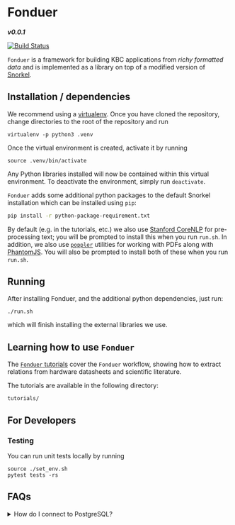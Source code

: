 # Fonduer

**_v0.0.1_**

[![Build Status](https://travis-ci.com/SenWu/fonduer.svg?token=3mETsMEqfcpP23yhpsr4&branch=master)](https://travis-ci.com/SenWu/fonduer)

`Fonduer` is a framework for building KBC applications from _richy formatted
data_ and is implemented as a library on top of a modified version of
[Snorkel](https://hazyresearch.github.io/snorkel/).

## Installation / dependencies

We recommend using a [virtualenv](https://virtualenv.pypa.io/en/stable/). Once
you have cloned the repository, change directories to the root of the repository
and run

```
virtualenv -p python3 .venv
```

Once the virtual environment is created, activate it by running

```
source .venv/bin/activate
```

Any Python libraries installed will now be contained within this virtual environment.
To deactivate the environment, simply run `deactivate`.

`Fonduer` adds some additional python packages to the default Snorkel
installation which can be installed using `pip`:

```bash
pip install -r python-package-requirement.txt
```

By default (e.g. in the tutorials, etc.) we also use [Stanford
CoreNLP](http://stanfordnlp.github.io/CoreNLP/) for pre-processing text; you
will be prompted to install this when you run `run.sh`. In addition, we also
use [`poppler`](https://poppler.freedesktop.org/) utilities for working with
PDFs along with [PhantomJS](http://phantomjs.org/). You will also be prompted
to install both of these when you run `run.sh`.

## Running

After installing Fonduer, and the additional python dependencies, just run:

```
./run.sh
```

which will finish installing the external libraries we use.

## Learning how to use `Fonduer`

The [`Fonduer`
tutorials](https://github.com/SenWu/fonduer/tree/master/tutorials) cover the
`Fonduer` workflow, showing how to extract relations from hardware datasheets
and scientific literature.

The tutorials are available in the following directory:

```
tutorials/
```

## For Developers

### Testing

You can run unit tests locally by running

```
source ./set_env.sh
pytest tests -rs
```

## FAQs

<details><summary>How do I connect to PostgreSQL?</summary><br>

There are [four main
ways](https://dba.stackexchange.com/questions/14740/how-to-use-psql-with-no-password-prompt)
to deal with entering passwords when you connect to your PostgreSQL database:

1. Set the `PGPASSWORD` environment variable
   ```
   PGPASSWORD=<pass> psql -h <host> -U <user>
   ```
2. Using a [.pgpass file to store the password](http://www.postgresql.org/docs/current/static/libpq-pgpass.html).
3. Setting the users to [trust authentication] in the pg_hba.conf file. This
   makes local development easy, but probably isn't suitable for multiuser
   environments. You can find your hba file location by running `psql`, then
   querying
   ```
   SHOW hba_file;
   ```
4. Put the username and password in the connection URI:
   ```
   postgres://user:pw@localhost:5432/...
   ```

</details>
